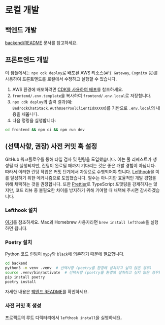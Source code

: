 # 로컬 개발

## 백엔드 개발

[backend/README](../backend/README_ko-KR.md) 문서를 참고하세요.

## 프론트엔드 개발

이 샘플에서는 `npx cdk deploy`로 배포된 AWS 리소스(`API Gateway`, `Cognito` 등)를 사용하여 프론트엔드를 로컬에서 수정하고 실행할 수 있습니다.

1. AWS 환경에 배포하려면 [CDK를 사용하여 배포](../README.md#deploy-using-cdk)를 참조하세요.
2. `frontend/.env.template`을 복사하여 `frontend/.env.local`로 저장합니다.
3. `npx cdk deploy`의 출력 결과(예: `BedrockChatStack.AuthUserPoolClientIdXXXXX`)를 기반으로 `.env.local`의 내용을 채웁니다.
4. 다음 명령을 실행합니다:

```zsh
cd frontend && npm ci && npm run dev
```

## (선택사항, 권장) 사전 커밋 훅 설정

GitHub 워크플로우를 통해 타입 검사 및 린팅을 도입했습니다. 이는 풀 리퀘스트가 생성될 때 실행되지만, 린팅이 완료될 때까지 기다리는 것은 좋은 개발 경험이 아닙니다. 따라서 이러한 린팅 작업은 커밋 단계에서 자동으로 수행되어야 합니다. [Lefthook](https://github.com/evilmartians/lefthook?tab=readme-ov-file#install)을 이를 달성하기 위한 메커니즘으로 도입했습니다. 필수는 아니지만 효율적인 개발 경험을 위해 채택하는 것을 권장합니다. 또한 [Prettier](https://prettier.io/)로 TypeScript 포맷팅을 강제하지는 않지만, 코드 리뷰 중 불필요한 차이를 방지하기 위해 기여할 때 채택해 주시면 감사하겠습니다.

### Lefthook 설치

[여기](https://github.com/evilmartians/lefthook#install)를 참조하세요. Mac과 Homebrew 사용자라면 `brew install lefthook`을 실행하면 됩니다.

### Poetry 설치

Python 코드 린팅이 `mypy`와 `black`에 의존하기 때문에 필요합니다.

```sh
cd backend
python3 -m venv .venv  # 선택사항 (poetry를 환경에 설치하고 싶지 않은 경우)
source .venv/bin/activate  # 선택사항 (poetry를 환경에 설치하고 싶지 않은 경우)
pip install poetry
poetry install
```

자세한 내용은 [백엔드 README](../backend/README_ko-KR.md)를 확인하세요.

### 사전 커밋 훅 생성

프로젝트의 루트 디렉터리에서 `lefthook install`을 실행하세요.